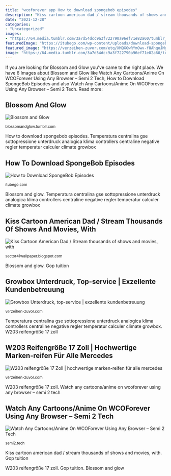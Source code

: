 ```yaml
---
title: "wcoforever app How to download spongebob episodes"
description: "Kiss cartoon american dad / stream thousands of shows and movies, with"
date: "2021-12-28"
categories:
- "Uncategorized"
images:
- "https://64.media.tumblr.com/3a7d54dcc9a3f722790a96ef71e82a60/tumblr_p1sx7fXhMS1rbam90o1_1280.jpg"
featuredImage: "https://itubego.com/wp-content/uploads/download-spongebob-episodes-4.jpg"
featured_image: "https://verzeihen-zuvor.com/etq/XMQXGwRYmOwv-f8AhqoJMgHaHa.jpg"
image: "https://64.media.tumblr.com/3a7d54dcc9a3f722790a96ef71e82a60/tumblr_p1sx7fXhMS1rbam90o1_1280.jpg"
---
```


If you are looking for Blossom and Glow you've came to the right place. We have 6 Images about Blossom and Glow like Watch Any Cartoons/Anime On WCOForever Using Any Browser – Semi 2 Tech, How to Download SpongeBob Episodes and also Watch Any Cartoons/Anime On WCOForever Using Any Browser – Semi 2 Tech. Read more:

## Blossom And Glow

![Blossom and Glow](https://64.media.tumblr.com/3a7d54dcc9a3f722790a96ef71e82a60/tumblr_p1sx7fXhMS1rbam90o1_1280.jpg "Gop tuition")

<small>blossomandglow.tumblr.com</small>

How to download spongebob episodes. Temperatura centralina gse sottopressione unterdruck analogica klima controllers centraline negative regler temperatur calculer climate growbox

## How To Download SpongeBob Episodes

![How to Download SpongeBob Episodes](https://itubego.com/wp-content/uploads/download-spongebob-episodes-4.jpg "W203 reifengröße 17 zoll")

<small>itubego.com</small>

Blossom and glow. Temperatura centralina gse sottopressione unterdruck analogica klima controllers centraline negative regler temperatur calculer climate growbox

## Kiss Cartoon American Dad / Stream Thousands Of Shows And Movies, With

![Kiss Cartoon American Dad / Stream thousands of shows and movies, with](https://lh3.googleusercontent.com/proxy/UWyiMt7G6eZD6MgA7o___R3jBJMazNa_3r6gI0UwxiAydQeLd5BLddYrsAhAWxCFLlBdKY9Tl-oSfHQKTaeSXjfvXfuu4Zw146vKRoKjNrCKb2XKy3imKkSXtrVbKEJS=w1200-h630-p-k-no-nu "Watch any cartoons/anime on wcoforever using any browser – semi 2 tech")

<small>sector41wallpaper.blogspot.com</small>

Blossom and glow. Gop tuition

## Growbox Unterdruck, Top-service | Exzellente Kundenbetreuung

![Growbox Unterdruck, top-service | exzellente kundenbetreuung](https://verzeihen-zuvor.com/etq/XMQXGwRYmOwv-f8AhqoJMgHaHa.jpg "Kiss cartoon american dad / stream thousands of shows and movies, with")

<small>verzeihen-zuvor.com</small>

Temperatura centralina gse sottopressione unterdruck analogica klima controllers centraline negative regler temperatur calculer climate growbox. W203 reifengröße 17 zoll

## W203 Reifengröße 17 Zoll | Hochwertige Marken-reifen Für Alle Mercedes

![W203 reifengröße 17 Zoll | hochwertige marken-reifen für alle mercedes](https://verzeihen-zuvor.com/etq/HxXL__Xu7ar9ONynLlLVAwHaFj.jpg "Kiss cartoon american dad / stream thousands of shows and movies, with")

<small>verzeihen-zuvor.com</small>

W203 reifengröße 17 zoll. Watch any cartoons/anime on wcoforever using any browser – semi 2 tech

## Watch Any Cartoons/Anime On WCOForever Using Any Browser – Semi 2 Tech

![Watch Any Cartoons/Anime On WCOForever Using Any Browser – Semi 2 Tech](https://semi2.tech/wp-content/uploads/2021/05/83965-32.jpg "Watch any cartoons/anime on wcoforever using any browser – semi 2 tech")

<small>semi2.tech</small>

Kiss cartoon american dad / stream thousands of shows and movies, with. Gop tuition

W203 reifengröße 17 zoll. Gop tuition. Blossom and glow

